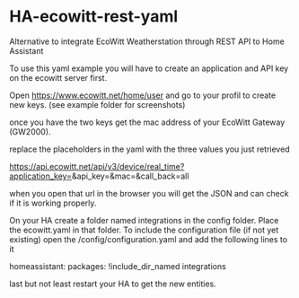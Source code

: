 # HA-ecowitt-rest-yaml
Alternative to integrate EcoWitt Weatherstation through REST API to Home Assistant

To use this yaml example you will have to create an application and API key on the ecowitt server first.

Open https://www.ecowitt.net/home/user and go to your profil to create new keys. (see example folder for screenshots)

once you have the two keys get the mac address of your EcoWitt Gateway (GW2000).

replace the placeholders in the yaml with the three values you just retrieved

https://api.ecowitt.net/api/v3/device/real_time?application_key=<application key>&api_key=<API key>&mac=<gateway mac>&call_back=all

when you open that url in the browser you will get the JSON and can check if it is working properly.

On your HA create a folder named integrations in the config folder. Place the ecowitt.yaml in that folder.
To include the configuration file (if not yet existing) open the /config/configuration.yaml and add the following lines to it

homeassistant:
  packages: !include_dir_named integrations

last but not least restart your HA to get the new entities.
